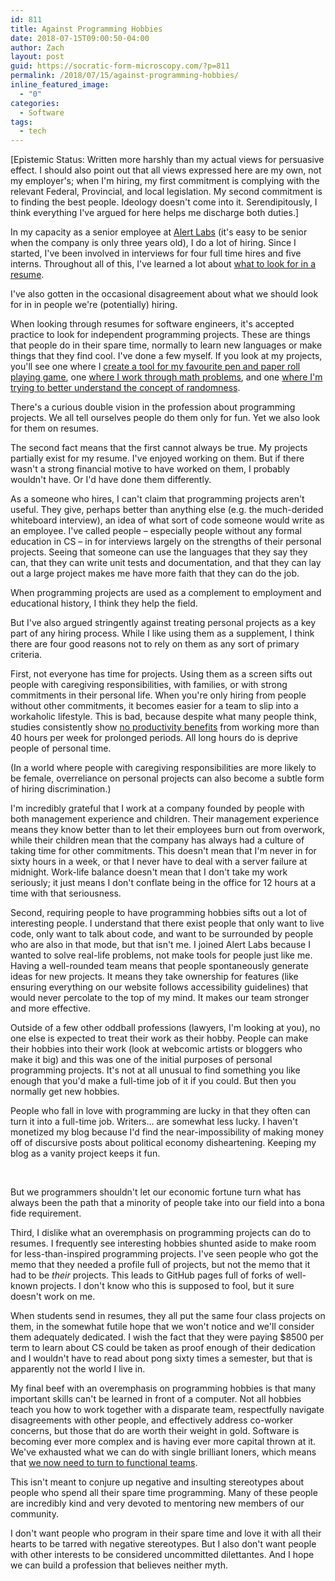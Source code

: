 ```yaml
---
id: 811
title: Against Programming Hobbies
date: 2018-07-15T09:00:50-04:00
author: Zach
layout: post
guid: https://socratic-form-microscopy.com/?p=811
permalink: /2018/07/15/against-programming-hobbies/
inline_featured_image:
  - "0"
categories:
  - Software
tags:
  - tech
---
```


<p class="caption pre-post-meta">
[Epistemic Status: Written more harshly than my actual views for persuasive effect. I should also point out that all views expressed here are my own, not my employer's; when I'm hiring, my first commitment is complying with the relevant Federal, Provincial, and local legislation. My second commitment is to finding the best people. Ideology doesn't come into it. Serendipitously, I think everything I've argued for here helps me discharge both duties.]
</p>

In my capacity as a senior employee at <a href="https://alertlabs.com/">Alert Labs</a> (it's easy to be senior when the company is only three years old), I do a lot of hiring. Since I started, I've been involved in interviews for four full time hires and five interns. Throughout all of this, I've learned a lot about <a href="https://socratic-form-microscopy.com/2016/11/21/resume-tips-for-students/">what to look for in a resume</a>.

I've also gotten in the occasional disagreement about what we should look for in in people we're (potentially) hiring.

When looking through resumes for software engineers, it's accepted practice to look for independent programming projects. These are things that people do in their spare time, normally to learn new languages or make things that they find cool. I've done a few myself. If you look at my projects, you'll see one where I <a href="https://github.com/zejacobi/DeltaGreen">create a tool for my favourite pen and paper roll playing game</a>, one <a href="https://github.com/zejacobi/ProjectEuler">where I work through math problems</a>, and one <a href="https://github.com/zejacobi/randomness">where I'm trying to better understand the concept of randomness</a>.

There's a curious double vision in the profession about programming projects. We all tell ourselves people do them only for fun. Yet we also look for them on resumes.

The second fact means that the first cannot always be true. My projects partially exist for my resume. I've enjoyed working on them. But if there wasn't a strong financial motive to have worked on them, I probably wouldn't have. Or I'd have done them differently.

As a someone who hires, I can't claim that programming projects aren't useful. They give, perhaps better than anything else (e.g. the much-derided whiteboard interview), an idea of what sort of code someone would write as an employee. I've called people – especially people without any formal education in CS – in for interviews largely on the strengths of their personal projects. Seeing that someone can use the languages that they say they can, that they can write unit tests and documentation, and that they can lay out a large project makes me have more faith that they can do the job.

When programming projects are used as a complement to employment and educational history, I think they help the field.

But I've also argued stringently against treating personal projects as a key part of any hiring process. While I like using them as a supplement, I think there are four good reasons not to rely on them as any sort of primary criteria.

First, not everyone has time for projects. Using them as a screen sifts out people with caregiving responsibilities, with families, or with strong commitments in their personal life. When you're only hiring from people without other commitments, it becomes easier for a team to slip into a workaholic lifestyle. This is bad, because despite what many people think, studies consistently show <a href="https://cs.stanford.edu/people/eroberts/cs201/projects/crunchmode/econ-hours-productivity.html">no productivity benefits</a> from working more than 40 hours per week for prolonged periods. All long hours do is deprive people of personal time.

(In a world where people with caregiving responsibilities are more likely to be female, overreliance on personal projects can also become a subtle form of hiring discrimination.)

I'm incredibly grateful that I work at a company founded by people with both management experience and children. Their management experience means they know better than to let their employees burn out from overwork, while their children mean that the company has always had a culture of taking time for other commitments. This doesn't mean that I'm never in for sixty hours in a week, or that I never have to deal with a server failure at midnight. Work-life balance doesn't mean that I don't take my work seriously; it just means I don't conflate being in the office for 12 hours at a time with that seriousness.

Second, requiring people to have programming hobbies sifts out a lot of interesting people. I understand that there exist people that only want to live code, only want to talk about code, and want to be surrounded by people who are also in that mode, but that isn't me. I joined Alert Labs because I wanted to solve real-life problems, not make tools for people just like me. Having a well-rounded team means that people spontaneously generate ideas for new projects. It means they take ownership for features (like ensuring everything on our website follows accessibility guidelines) that would never percolate to the top of my mind. It makes our team stronger and more effective.

Outside of a few other oddball professions (lawyers, I'm looking at you), no one else is expected to treat their work as their hobby. People can make their hobbies into their work (look at webcomic artists or bloggers who make it big) and this was one of the initial purposes of personal programming projects. It's not at all unusual to find something you like enough that you'd make a full-time job of it if you could. But then you normally get new hobbies.

People who fall in love with programming are lucky in that they often can turn it into a full-time job. Writers… are somewhat less lucky. I haven't monetized my blog because I'd find the near-impossibility of making money off of discursive posts about political economy disheartening. Keeping my blog as a vanity project keeps it fun.

&nbsp;

But we programmers shouldn't let our economic fortune turn what has always been the path that a minority of people take into our field into a bona fide requirement.

Third, I dislike what an overemphasis on programming projects can do to resumes. I frequently see interesting hobbies shunted aside to make room for less-than-inspired programming projects. I've seen people who got the memo that they needed a profile full of projects, but not the memo that it had to be <em>their </em>projects. This leads to GitHub pages full of forks of well-known projects. I don't know who this is supposed to fool, but it sure doesn't work on me.

When students send in resumes, they all put the same four class projects on them, in the somewhat futile hope that we won't notice and we'll consider them adequately dedicated. I wish the fact that they were paying $8500 per term to learn about CS could be taken as proof enough of their dedication and I wouldn't have to read about pong sixty times a semester, but that is apparently not the world I live in.

My final beef with an overemphasis on programming hobbies is that many important skills can't be learned in front of a computer. Not all hobbies teach you how to work together with a disparate team, respectfully navigate disagreements with other people, and effectively address co-worker concerns, but those that do are worth their weight in gold. Software is becoming ever more complex and is having ever more capital thrown at it. We've exhausted what we can do with single brilliant loners, which means that <a href="https://socratic-form-microscopy.com/2017/11/26/warriors-and-soldiers">we now need to turn to functional teams</a>.

This isn't meant to conjure up negative and insulting stereotypes about people who spend all their spare time programming. Many of these people are incredibly kind and very devoted to mentoring new members of our community.

I don't want people who program in their spare time and love it with all their hearts to be tarred with negative stereotypes. But I also don't want people with other interests to be considered uncommitted dilettantes. And I hope we can build a profession that believes neither myth.
